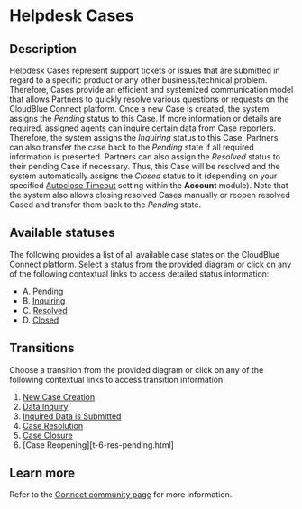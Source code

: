 # Helpdesk Cases
## Description
Helpdesk Cases represent support tickets or issues that are submitted in regard to a specific product or any other business/technical problem. Therefore, Cases provide an efficient and systemized communication model that allows Partners to quickly resolve various questions or requests on the CloudBlue Connect platform.
Once a new Case is created, the system assigns the *Pending* status to this Case. If more information or details are required, assigned agents can inquire certain data from Case reporters. 
Therefore, the system assigns the *Inquiring* status to this Case. Partners can also transfer the case back to the *Pending* state if all required information is presented.
Partners can also assign the *Resolved* status to their pending Case if necessary. Thus, this Case will be resolved and the system automatically assigns the *Closed* status to it (depending on your specified [Autoclose Timeout](https://connect.cloudblue.com/community/modules/account/single-sign-on/azure-active-directory/) setting within the **Account** module). 
Note that the system also allows closing resolved Cases manually or reopen resolved Cased and transfer them back to the *Pending* state.
## Available statuses
The following provides a list of all available case states on the CloudBlue Connect platform. Select a status from the provided diagram or click on any of the following contextual links to access detailed status information:

* A. [Pending](s-a-pending.html)
* B. [Inquiring](s-b-inquiring.html)
* C. [Resolved](s-c-resolved.html)
* D. [Closed](s-d-closed.html)
## Transitions
Choose a transition from the provided diagram or click on any of the following contextual links to access transition information:

1. [New Case Creation](t-1-new-pending.html)
2. [Data Inquiry](t-2-pend-inquiring.html)
3. [Inquired Data is Submitted](t-3-inq-pending.html)
4. [Case Resolution](t-4-pend-resolved.html)
5. [Case Closure](t-5-res-closed.html)
6. [Case Reopening][t-6-res-pending.html]
## Learn more
Refer to the [Connect community page](https://connect.cloudblue.com/community/modules/helpdesk/) for more information.
